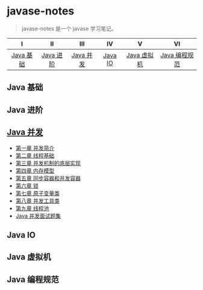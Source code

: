 # javase-notes

> javase-notes 是一个 javase 学习笔记。

| Ⅰ                       | Ⅱ                       | Ⅲ                       | Ⅳ                   | Ⅴ                           | Ⅵ                               |
| :---------------------: | :---------------------: | :---------------------: | :-----------------: | :-------------------------: | :-----------------------------: |
| [Java 基础](#java-基础) | [Java 进阶](#java-进阶) | [Java 并发](#java-并发) | [Java IO](#java-io) | [Java 虚拟机](#java-虚拟机) | [Java 编程规范](#java-编程规范) |

## Java 基础
## Java 进阶
## [Java 并发](docs/concurrent)

* [第一章 并发简介](docs/concurrent/1-并发简介.md)
* [第二章 线程基础](docs/concurrent/2-线程基础.md)
* [第三章 并发机制的底层实现](docs/concurrent/3-并发机制的底层实现.md)
* [第四章 内存模型](docs/concurrent/4-内存模型.md)
* [第五章 同步容器和并发容器](docs/concurrent/5-同步容器和并发容器.md)
* [第六章 锁](docs/concurrent/6-锁.md)
* [第七章 原子变量类](docs/concurrent/7-原子变量类.md)
* [第八章 并发工具类](docs/concurrent/8-并发工具类.md)
* [第九章 线程池](docs/concurrent/9-线程池.md)
* [Java 并发面试题集](docs/concurrent/Java并发面试题集.md)

## Java IO
## Java 虚拟机
## Java 编程规范